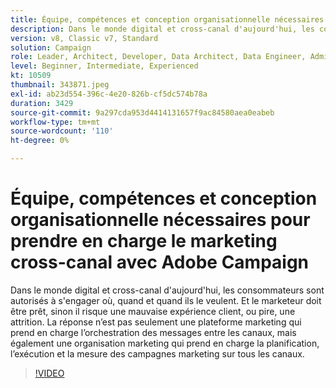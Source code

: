 ```yaml
---
title: Équipe, compétences et conception organisationnelle nécessaires pour prendre en charge le marketing cross-canal avec Adobe Campaign
description: Dans le monde digital et cross-canal d'aujourd'hui, les consommateurs sont autorisés à s'engager où, quand et quand ils le veulent.
version: v8, Classic v7, Standard
solution: Campaign
role: Leader, Architect, Developer, Data Architect, Data Engineer, Admin, User
level: Beginner, Intermediate, Experienced
kt: 10509
thumbnail: 343871.jpeg
exl-id: ab23d554-396c-4e20-826b-cf5dc574b78a
duration: 3429
source-git-commit: 9a297cda953d4414131657f9ac84580aea0eabeb
workflow-type: tm+mt
source-wordcount: '110'
ht-degree: 0%

---
```


# Équipe, compétences et conception organisationnelle nécessaires pour prendre en charge le marketing cross-canal avec Adobe Campaign

Dans le monde digital et cross-canal d&#39;aujourd&#39;hui, les consommateurs sont autorisés à s&#39;engager où, quand et quand ils le veulent. Et le marketeur doit être prêt, sinon il risque une mauvaise expérience client, ou pire, une attrition. La réponse n’est pas seulement une plateforme marketing qui prend en charge l’orchestration des messages entre les canaux, mais également une organisation marketing qui prend en charge la planification, l’exécution et la mesure des campagnes marketing sur tous les canaux.

>[!VIDEO](https://video.tv.adobe.com/v/343871/?quality=12&learn=on)
